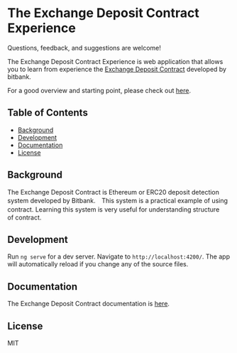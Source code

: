 # The Exchange Deposit Contract Experience

Questions, feedback, and suggestions are welcome!

The Exchange Deposit Contract Experience is web application that allows you to learn from experience the [Exchange Deposit Contract](https://github.com/bitbankinc/exchangeDepositContract) developed by bitbank.

For a good overview and starting point, please check out [here](https://github.com/adrenaline0206/exchange-deposit-contract-explanation).

## Table of Contents

- [Background](https://github.com/adrenaline0206/exchange-deposit-contract-experience#Background)
- [Development](https://github.com/adrenaline0206/exchange-deposit-contract-experience#Development)
- [Documentation](https://github.com/adrenaline0206/exchange-deposit-contract-experience#Documentation)
- [License](https://github.com/adrenaline0206/exchange-deposit-contract-experience#License)

## Background

The Exchange Deposit Contract is Ethereum or ERC20 deposit detection system developed by Bitbank.　This system is a practical example of using contract. Learning this system is very useful for understanding structure　 of contract.

## Development

Run `ng serve` for a dev server. Navigate to `http://localhost:4200/`. The app will automatically reload if you change any of the source files.

## Documentation

The Exchange Deposit Contract documentation is [here](https://github.com/adrenaline0206/exchange-deposit-contract-explanation).

## License

MIT

